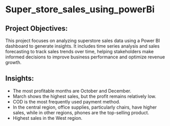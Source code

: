# Super_store_sales_using_powerBi

## Project Objectives:
This project focuses on analyzing superstore sales data using a Power BI dashboard to generate insights.
It includes time series analysis and sales forecasting to track sales trends over time, helping stakeholders make informed decisions to improve business performance and optimize revenue growth.


## Insights:
* The most profitable months are October and December.
* March shows the highest sales, but the profit remains relatively low.
* COD is the most frequently used payment method.
* In the central region, office supplies, particularly chairs, have higher sales, while in other regions, phones are the top-selling product.
* Highest sales in the West region.
